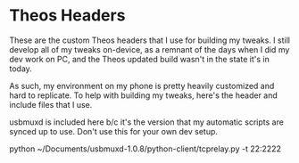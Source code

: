 # Theos Headers
These are the custom Theos headers that I use for building my tweaks.  I still develop all of my tweaks on-device, as a remnant of the days when I did my dev work on PC, and the Theos updated build wasn't in the state it's in today.

As such, my environment on my phone is pretty heavily customized and hard to replicate.  To help with building my tweaks, here's the header and include files that I use.

usbmuxd is included here b/c it's the version that my automatic scripts are synced up to use.  Don't use this for your own dev setup.

python ~/Documents/usbmuxd-1.0.8/python-client/tcprelay.py -t 22:2222